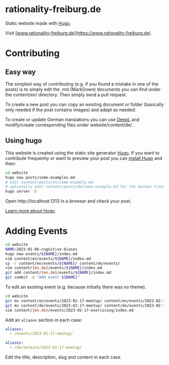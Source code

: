 # rationality-freiburg.de

Static website made with [Hugo](https://gohugo.io/).

Visit [www.rationality-freiburg.de](https://www.rationality-freiburg.de)


# Contributing

## Easy way

The simplest way of contributing (e.g. if you found a mistake in one of the
posts) is to simply edit the .md (MarkDown) documents you can find under the
content/en/ directory. Then simply send a pull request.

To create a new post you can copy an existing document or folder (basically
only needed if the post contains images) and adapt as needed.

To create or update German translations you can use
[DeepL](https://www.deepl.com/translator) and modify/create corresponding files
under website/content/de/ .

## Using hugo

This website is created using the static site generator
[Hugo](https://gohugo.io/). If you want to contribute frequently or want to
preview your post you can [install
Hugo](https://gohugo.io/getting-started/installing/) and then:

```bash
cd website
hugo new posts/some-examples.md
# edit content/posts/en/some-example.md
# optionally edit content/posts/de/some-example.md for the German translation
hugo server -D
```

Open http://localhost:1313 in a browser and check your post.

[Learn more about Hugo](https://gohugo.io/getting-started/quick-start/).


# Adding Events

```bash
cd website
NAME=2023-01-06-cognitive-biases
hugo new events/${NAME}/index.md
vim content/en/events/${NAME}/index.md
cp -r content/en/events/${NAME}/ content/de/events/
vim content/{en,de}/events/${NAME}/index.md
git add content/{en,de}/events/${NAME}/index.md
git commit -m "Add event ${NAME}"
```

To edit an existing event (e.g. because initially there was no theme).

```bash
cd website
git mv content/en/events/2023-02-17-meetup/ content/en/events/2023-02-17-exercising/
git mv content/de/events/2023-02-17-meetup/ content/de/events/2023-02-17-exercising/
vim content/{en,de}/events/2023-02-17-exercising/index.md
```

Add an `aliases` section in each case:

```yaml
aliases:
  - /events/2023-02-17-meetup/
```

```yaml
aliases:
  - /de/termine/2023-02-17-meetup/
```

Edit the title, description, slug and content in each case.
